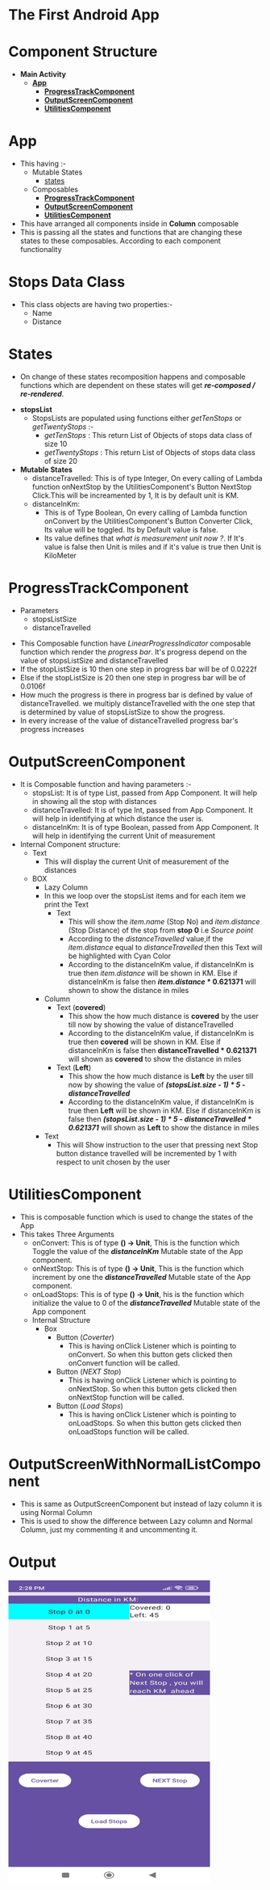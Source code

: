 # The First Android App
# Component Structure
   * **Main Activity**
     * [**App**](#App)
        * [**ProgressTrackComponent**](#ProgressTrackComponent)
        * [**OutputScreenComponent**](#OutputScreenComponent)
        * [**UtilitiesComponent**](#UtilitiesComponent)


# App
 - This having :- 
    - Mutable States 
      * [states](#states) 
    - Composables
      * [**ProgressTrackComponent**](#ProgressTrackComponent)
      * [**OutputScreenComponent**](#OutputScreenComponent)
      * [**UtilitiesComponent**](#UtilitiesComponent)
 - This have arranged all components inside in **Column** composable
 - This is passing all the states and functions that are changing these states to these composables. According to each component functionality

# Stops Data Class
 - This class objects are having two properties:-
    * Name
    * Distance
 
# States
- On change of these states recomposition happens and composable functions which are dependent on these states will get _**re-composed / re-rendered**_.
 * **stopsList**
    - StopsLists are populated using functions either _getTenStops_ or _getTwentyStops_ :-
        * _getTenStops_ : This return List of Objects of stops data class of size 10
        * _getTwentyStops_ : This return List of Objects of stops data class of size 20
 * **Mutable States**
    * distanceTravelled:
      This is of type Integer, On every calling of Lambda function onNextStop by the UtilitiesComponent's Button NextStop Click.This will be increamented by 1,
      It is by default unit is KM.
    * distanceInKm:
      - This is of Type Boolean, On every calling of Lambda function onConvert by the UtilitiesComponent's Button Converter Click, Its value will be toggled.
        Its by Default value is false.
      - Its value defines that _what is measurement unit now ?_. If It's value is false then Unit is miles and if it's value is true then Unit is KiloMeter
    
# ProgressTrackComponent
  * Parameters
    * stopsListSize
    * distanceTravelled
  - This Composable function have _LinearProgressIndicator_ composable function which render the _progress bar_. It's progress depend on the value of stopsListSize and distanceTravelled
  - If the stopListSize is 10 then one step in progress bar will be of 0.0222f 
  - Else if the stopListSize is 20 then one step in progress bar will be of 0.0106f
  - How much the progress is there in progress bar is defined by value of distanceTravelled. we multiply distanceTravelled with the one step that is determined by value of stopsListSize to show the progress.
  - In every increase of the value of distanceTravelled progress bar's progress increases

# OutputScreenComponent
   - It is Composable function and having parameters :-
     * stopsList: 
         It is of type List<Stops>, passed from App Component. It will help in showing all the stop with distances
     * distanceTravelled: 
         It is of type Int, passed from App Component. It will help in identifying at which distance the user is. 
     * distanceInKm: 
         It is of type Boolean, passed from App Component. It will help in identifying the current Unit of measurement
   - Internal Component structure:
     * Text
        - This will display the current Unit of measurement of the distances
     * BOX
       * Lazy Column
        - In this we loop over the stopsList items and for each item we print the Text
          * Text
             - This will show the _item.name_ (Stop No) and _item.distance_ (Stop Distance) of the stop from **stop 0** i.e _Source point_
             - According to the _distanceTravelled_ value,if the _item.distance_ equal to _distanceTravelled_ then this Text will be highlighted with Cyan Color
             - According to the distanceInKm value, if distanceInKm is true then _item.distance_ will be shown in KM.
               Else if distanceInKm is false then **_item.distance_ * 0.621371** will shown to show the distance in miles
       * Column
         * Text (**covered**)
            - This show the how much distance is **covered** by the user till now by showing the value of distanceTravelled
            - According to the distanceInKm value, if distanceInKm is true then **covered** will be shown in KM.
              Else if distanceInKm is false then **distanceTravelled * 0.621371** will shown as **covered** to show the distance in miles
         * Text (**Left**)
            - This show the how much distance is **Left** by the user till now by showing the value of **_(stopsList.size - 1) * 5 - distanceTravelled_**
            - According to the distanceInKm value, if distanceInKm is true then **Left** will be shown in KM.
              Else if distanceInKm is false then _**(stopsList.size - 1) * 5 - distanceTravelled * 0.621371**_ will shown as **Left** to show the distance in miles
       * Text
         - This will Show instruction to the user that pressing next Stop button distance travelled will be incremented by 1 with respect to unit chosen by the user 

# UtilitiesComponent
  - This is composable function which is used to change the states of the App
  - This takes Three Arguments 
     * onConvert: 
       This is of type **() -> Unit**, This is the function which Toggle the value of the _**distanceInKm**_ Mutable state of the App component.
     * onNextStop:
       This is of type **() -> Unit**, This is the function which increment by one the _**distanceTravelled**_ Mutable state of the App component.
     * onLoadStops:
       This is of type **() -> Unit**, his is the function which initialize the value to 0 of the _**distanceTravelled**_ Mutable state of the App component
    - Internal Structure
      * Box
        * Button (_Coverter_) 
          - This is having onClick Listener which is pointing to onConvert. So when this button gets clicked then onConvert function will be called.
        * Button (_NEXT Stop_)
          - This is having onClick Listener which is pointing to onNextStop. So when this button gets clicked then onNextStop function will be called.
        * Button (_Load Stops_)
          - This is having onClick Listener which is pointing to onLoadStops. So when this button gets clicked then onLoadStops function will be called.

# OutputScreenWithNormalListComponent 
   - This is same as OutputScreenComponent but instead of lazy column it is using Normal Column
   - This is used to show the difference between Lazy column and Normal Column, just my commenting it and uncommenting it. 

# Output

<img height="600" src="TheFirstAndroidAppOutput.jpeg" width="400"/>
